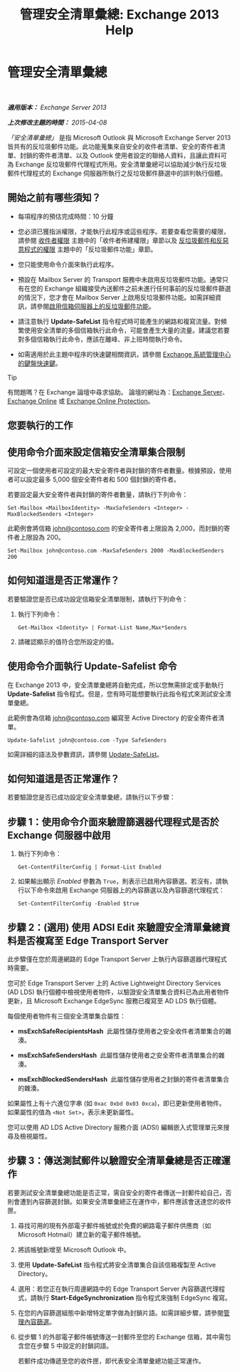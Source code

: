 ﻿---
title: '管理安全清單彙總: Exchange 2013 Help'
TOCTitle: 管理安全清單彙總
ms:assetid: 5ac17168-f411-4cb7-ae98-ebefb865b210
ms:mtpsurl: https://technet.microsoft.com/zh-tw/library/Aa998280(v=EXCHG.150)
ms:contentKeyID: 50473247
ms.date: 05/21/2018
mtps_version: v=EXCHG.150
ms.translationtype: MT
---

# 管理安全清單彙總

 

_**適用版本：** Exchange Server 2013_

_**上次修改主題的時間：** 2015-04-08_

*「安全清單彙總」* 是指 Microsoft Outlook 與 Microsoft Exchange Server 2013 皆共有的反垃圾郵件功能。此功能蒐集來自安全的收件者清單、安全的寄件者清單、封鎖的寄件者清單、以及 Outlook 使用者設定的聯絡人資料，且讓此資料可為 Exchange 反垃圾郵件代理程式所用。安全清單彙總可以協助減少執行反垃圾郵件代理程式的 Exchange 伺服器所執行之反垃圾郵件篩選中的誤判執行個體。

## 開始之前有哪些須知？

  - 每項程序的預估完成時間：10 分鐘

  - 您必須已獲指派權限，才能執行此程序或這些程序。若要查看您需要的權限，請參閱 [收件者權限](recipients-permissions-exchange-2013-help.md) 主題中的「收件者佈建權限」章節以及 [反垃圾郵件和反惡意程式的權限](anti-spam-and-anti-malware-permissions-exchange-2013-help.md) 主題中的「反垃圾郵件功能」章節。

  - 您只能使用命令介面來執行此程序。

  - 預設在 Mailbox Server 的 Transport 服務中未啟用反垃圾郵件功能。通常只有在您的 Exchange 組織接受內送郵件之前未進行任何事前的反垃圾郵件篩選的情況下，您才會在 Mailbox Server 上啟用反垃圾郵件功能。如需詳細資訊，請參閱[啟用信箱伺服器上的反垃圾郵件功能](enable-anti-spam-functionality-on-mailbox-servers-exchange-2013-help.md)。

  - 請注意執行 **Update-SafeList** 指令程式時可能產生的網路和複寫流量。對頻繁使用安全清單的多個信箱執行此命令，可能會產生大量的流量。建議您若要對多個信箱執行此命令，應該在離峰、非上班時間執行命令。

  - 如需適用於此主題中程序的快速鍵相關資訊，請參閱 [Exchange 系統管理中心的鍵盤快速鍵](keyboard-shortcuts-in-the-exchange-admin-center-exchange-online-protection-help.md)。


> [!TIP]  
> 有問題嗎？在 Exchange 論壇中尋求協助。 論壇的網址為：<a href="https://go.microsoft.com/fwlink/p/?linkid=60612">Exchange Server</a>、 <a href="https://go.microsoft.com/fwlink/p/?linkid=267542">Exchange Online</a> 或 <a href="https://go.microsoft.com/fwlink/p/?linkid=285351">Exchange Online Protection</a>。




## 您要執行的工作

## 使用命令介面來設定信箱安全清單集合限制

可設定一個使用者可設定的最大安全寄件者與封鎖的寄件者數量。根據預設，使用者可以設定最多 5,000 個安全寄件者和 500 個封鎖的寄件者。

若要設定最大安全寄件者與封鎖的寄件者數量，請執行下列命令：

    Set-Mailbox <MailboxIdentity> -MaxSafeSenders <Integer> -MaxBlockedSenders <Integer>

此範例會將信箱 john@contoso.com 的安全寄件者上限設為 2,000，而封鎖的寄件者上限設為 200。

    Set-Mailbox john@contoso.com -MaxSafeSenders 2000 -MaxBlockedSenders 200

## 如何知道這是否正常運作？

若要驗證您是否已成功設定信箱安全清單限制，請執行下列命令：

1.  執行下列命令：
    
        Get-Mailbox <Identity> | Format-List Name,Max*Senders

2.  請確認顯示的值符合您所設定的值。

## 使用命令介面執行 Update-Safelist 命令

在 Exchange 2013 中，安全清單彙總將自動完成，所以您無需排定或手動執行 **Update-Safelist** 指令程式。但是，您有時可能想要執行此指令程式來測試安全清單彙總。

此範例會為信箱 john@contoso.com 編寫至 Active Directory 的安全寄件者清單。

    Update-Safelist john@contoso.com -Type SafeSenders

如需詳細的語法及參數資訊，請參閱 [Update-SafeList](https://technet.microsoft.com/zh-tw/library/bb125034\(v=exchg.150\))。

## 如何知道這是否正常運作？

若要驗證您是否已成功設定安全清單彙總，請執行以下步驟：

## 步驟 1：使用命令介面來驗證篩選器代理程式是否於 Exchange 伺服器中啟用

1.  執行下列命令：
    
        Get-ContentFilterConfig | Format-List Enabled

2.  如果輸出顯示 *Enabled* 參數為 `True`，則表示已啟用內容篩選。若沒有，請執行以下命令來啟用 Exchange 伺服器上的內容篩選以及內容篩選代理程式：
    
        Set-ContentFilterConfig -Enabled $true

## 步驟 2：(選用) 使用 ADSI Edit 來驗證安全清單彙總資料是否複寫至 Edge Transport Server

此步驟僅在您於周邊網路的 Edge Transport Server 上執行內容篩選器代理程式時需要。

您可於 Edge Transport Server 上的 Active Lightweight Directory Services (AD LDS) 執行個體中檢視使用者物件，以驗證安全清單集合資料已為此用者物件更新，且 Microsoft Exchange EdgeSync 服務已複寫至 AD LDS 執行個體。

每個使用者物件有三個安全清單集合屬性：

  - **msExchSafeRecipientsHash**  此屬性儲存使用者之安全收件者清單集合的雜湊。

  - **msExchSafeSendersHash**  此屬性儲存使用者之安全寄件者清單集合的雜湊。

  - **msExchBlockedSendersHash**  此屬性儲存使用者之封鎖的寄件者清單集合的雜湊。

如果屬性上有十六進位字串 (如 `0xac 0xbd 0x03 0xca`)，即已更新使用者物件。如果屬性的值為 `<Not Set>`，表示未更新屬性。

您可以使用 AD LDS Active Directory 服務介面 (ADSI) 編輯嵌入式管理單元來搜尋及檢視屬性。

## 步驟 3：傳送測試郵件以驗證安全清單彙總是否正確運作

若要測試安全清單彙總功能是否正常，需自安全的寄件者傳送一封郵件給自己，否則會遭到內容篩選封鎖。如果安全清單彙總正在運作中，郵件應該會送達您的收件匣。

1.  尋找可用的現有外部電子郵件帳號或於免費的網路電子郵件供應商（如 Microsoft Hotmail）建立新的電子郵件帳號。

2.  將該帳號新增至 Microsoft Outlook 中。

3.  使用 **Update-SafeList** 指令程式將安全清單集合自該信箱複製至 Active Directory。

4.  選用：若您正在執行周邊網路中的 Edge Transport Server 內容篩選代理程式，請執行 **Start-EdgeSynchronization** 指令程式來強制 EdgeSync 複寫。

5.  在您的內容篩選組態中新增特定單字做為封鎖片語。如需詳細步驟，請參閱[管理內容篩選](manage-content-filtering-exchange-2013-help.md)。

6.  從步驟 1 的外部電子郵件帳號傳送一封郵件至您的 Exchange 信箱，其中需包含您在步驟 5 中設定的封鎖詞語。
    
    若郵件成功傳遞至您的收件匣，即代表安全清單彙總功能正常運作。

